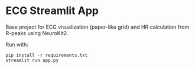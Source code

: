 
# ECG Streamlit App

Base project for ECG visualization (paper-like grid) and HR calculation from R-peaks using NeuroKit2.

Run with:
```
pip install -r requirements.txt
streamlit run app.py
```
